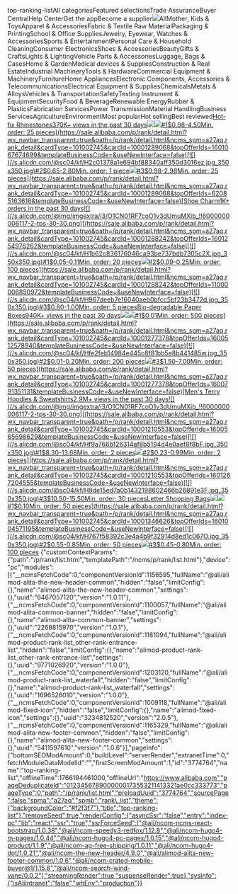 top-ranking-listAll categoriesFeatured selectionsTrade AssuranceBuyer CentralHelp CenterGet the appBecome a supplier![](//s.alicdn.com/@img/imgextra/i1/O1CN01CkOjeV1EaaXM2zUJL_!!6000000000368-2-tps-1920-220.png)AllMother, Kids & ToysApparel & AccessoriesFabric & Textile Raw MaterialPackaging & PrintingSchool & Office SuppliesJewelry, Eyewear, Watches & AccessoriesSports & EntertainmentPersonal Care & Household CleaningConsumer ElectronicsShoes & AccessoriesBeautyGifts & CraftsLights & LightingVehicle Parts & AccessoriesLuggage, Bags & CasesHome & GardenMedical devices & SuppliesConstruction & Real EstateIndustrial MachineryTools & HardwareCommercial Equipment & MachineryFurnitureHome AppliancesElectronic Components, Accessories & TelecommunicationsElectrical Equipment & SuppliesChemicalsMetals & AlloysVehicles & TransportationSafetyTesting Instrument & EquipmentSecurityFood & BeverageRenewable EnergyRubber & PlasticsFabrication ServicesPower TransmissionMaterial HandlingBusiness ServicesAgricultureEnvironmentMost popularHot sellingBest reviewed[Hot-fix Rhinestones370K+  views in the past 30 days![](//s.alicdn.com/@img/imgextra/i3/O1CN01RF7coO1v3dUmuMXib_!!6000000006117-2-tps-30-30.png)](https://sale.alibaba.com/p/rank/detail.html?wx_navbar_transparent=true&path=/p/rank/detail.html&ncms_spm=a27aq.rank_detail&cardType=101002745&cardId=10001289068&topOfferIds=1601067674699&templateBusinessCode=&useNewInterface=false)[![](//s.alicdn.com/@sc04/kf/H068c74b4ebe84be5aac23d0cfc6e1fa52.jpg_350x350.jpg)#1$0.98-4.50Min. order: 25 pieces](https://sale.alibaba.com/p/rank/detail.html?wx_navbar_transparent=true&path=/p/rank/detail.html&ncms_spm=a27aq.rank_detail&cardType=101002745&cardId=10001289068&topOfferIds=1601067674699&templateBusinessCode=&useNewInterface=false)[![](//s.alicdn.com/@sc04/kf/H2c01378a1e694bf88340aff350d3016ez.jpg_350x350.jpg)#2$0.65-2.80Min. order: 1 piece](https://sale.alibaba.com/p/rank/detail.html?wx_navbar_transparent=true&path=/p/rank/detail.html&ncms_spm=a27aq.rank_detail&cardType=101002745&cardId=10001289068&topOfferIds=1600993711383&templateBusinessCode=&useNewInterface=false)[![](//s.alicdn.com/@sc04/kf/HLB1GpzzRNTpK1RjSZFMq6zG_VXas.jpg_350x350.jpg)#3$0.98-2.98Min. order: 25 pieces](https://sale.alibaba.com/p/rank/detail.html?wx_navbar_transparent=true&path=/p/rank/detail.html&ncms_spm=a27aq.rank_detail&cardType=101002745&cardId=10001289068&topOfferIds=62085163616&templateBusinessCode=&useNewInterface=false)[Shoe Charm1K+  orders in the past 30 days![](//s.alicdn.com/@img/imgextra/i3/O1CN01RF7coO1v3dUmuMXib_!!6000000006117-2-tps-30-30.png)](https://sale.alibaba.com/p/rank/detail.html?wx_navbar_transparent=true&path=/p/rank/detail.html&ncms_spm=a27aq.rank_detail&cardType=101002745&cardId=10001288242&topOfferIds=1601254976262&templateBusinessCode=&useNewInterface=false)[![](//s.alicdn.com/@sc04/kf/H1b62c836176046ca93be737bdb7305c2X.jpg_350x350.jpg)#1$0.05-0.11Min. order: 20 pieces](https://sale.alibaba.com/p/rank/detail.html?wx_navbar_transparent=true&path=/p/rank/detail.html&ncms_spm=a27aq.rank_detail&cardType=101002745&cardId=10001288242&topOfferIds=1601254976262&templateBusinessCode=&useNewInterface=false)[![](//s.alicdn.com/@sc04/kf/H7719465492154380b5340dda0819f70fr.jpg_350x350.jpg)#2$0.09-0.25Min. order: 100 pieces](https://sale.alibaba.com/p/rank/detail.html?wx_navbar_transparent=true&path=/p/rank/detail.html&ncms_spm=a27aq.rank_detail&cardType=101002745&cardId=10001288242&topOfferIds=11000006850972&templateBusinessCode=&useNewInterface=false)[![](//s.alicdn.com/@sc04/kf/H967deeb7e16040aeb0bfcc5bf23b3472d.jpg_350x350.jpg)#3$0.80-1.00Min. order: 5 pieces](https://sale.alibaba.com/p/rank/detail.html?wx_navbar_transparent=true&path=/p/rank/detail.html&ncms_spm=a27aq.rank_detail&cardType=101002745&cardId=10001288242&topOfferIds=1600283208413&templateBusinessCode=&useNewInterface=false)[Bio-degradable Paper Boxes940K+  views in the past 30 days![](//s.alicdn.com/@img/imgextra/i3/O1CN01RF7coO1v3dUmuMXib_!!6000000006117-2-tps-30-30.png)](https://sale.alibaba.com/p/rank/detail.html?wx_navbar_transparent=true&path=/p/rank/detail.html&ncms_spm=a27aq.rank_detail&cardType=101002745&cardId=10001277378&topOfferIds=1600512578940&templateBusinessCode=&useNewInterface=false)[![](//s.alicdn.com/@sc04/kf/He8fe05f78e2944c9a5db4233f0a54292n.png_350x350.jpg)#1$0.01Min. order: 500 pieces](https://sale.alibaba.com/p/rank/detail.html?wx_navbar_transparent=true&path=/p/rank/detail.html&ncms_spm=a27aq.rank_detail&cardType=101002745&cardId=10001277378&topOfferIds=1600512578940&templateBusinessCode=&useNewInterface=false)[![](//s.alicdn.com/@sc04/kf/Hfe2feb14984e445c8f81bb5e8b441485w.jpg_350x350.jpg)#2$0.01-0.20Min. order: 200 pieces](https://sale.alibaba.com/p/rank/detail.html?wx_navbar_transparent=true&path=/p/rank/detail.html&ncms_spm=a27aq.rank_detail&cardType=101002745&cardId=10001277378&topOfferIds=62575303887&templateBusinessCode=&useNewInterface=false)[![](//s.alicdn.com/@sc04/kf/H4846b52062394c82b00ff3290a3633a4F.png_350x350.jpg)#3$1.50-7.00Min. order: 50 pieces](https://sale.alibaba.com/p/rank/detail.html?wx_navbar_transparent=true&path=/p/rank/detail.html&ncms_spm=a27aq.rank_detail&cardType=101002745&cardId=10001277378&topOfferIds=1600791351131&templateBusinessCode=&useNewInterface=false)[Men's Terry Hoodies & Sweatshirts2.9M+  views in the past 30 days![](//s.alicdn.com/@img/imgextra/i3/O1CN01RF7coO1v3dUmuMXib_!!6000000006117-2-tps-30-30.png)](https://sale.alibaba.com/p/rank/detail.html?wx_navbar_transparent=true&path=/p/rank/detail.html&ncms_spm=a27aq.rank_detail&cardType=101002745&cardId=10001210553&topOfferIds=1600565698629&templateBusinessCode=&useNewInterface=false)[![](//s.alicdn.com/@sc04/kf/Hf9a766b126314af8b5194d4e0aef8f8bF.jpg_350x350.jpg)#1$8.30-13.68Min. order: 2 pieces](https://sale.alibaba.com/p/rank/detail.html?wx_navbar_transparent=true&path=/p/rank/detail.html&ncms_spm=a27aq.rank_detail&cardType=101002745&cardId=10001210553&topOfferIds=1600565698629&templateBusinessCode=&useNewInterface=false)[![](//s.alicdn.com/@sc04/kf/H3a98bc9bb4c94193b3ad198088c087af8.jpg_350x350.jpg)#2$0.23-0.99Min. order: 2 pieces](https://sale.alibaba.com/p/rank/detail.html?wx_navbar_transparent=true&path=/p/rank/detail.html&ncms_spm=a27aq.rank_detail&cardType=101002745&cardId=10001210553&topOfferIds=1601267204555&templateBusinessCode=&useNewInterface=false)[![](//s.alicdn.com/@sc04/kf/H9de15ed7a0b1432198602466b26891e3F.jpg_350x350.jpg)#3$10.50-15.50Min. order: 30 pieces](https://sale.alibaba.com/p/rank/detail.html?wx_navbar_transparent=true&path=/p/rank/detail.html&ncms_spm=a27aq.rank_detail&cardType=101002745&cardId=10001210553&topOfferIds=1600695244000&templateBusinessCode=&useNewInterface=false)[Letter Shopping Bags![](//s.alicdn.com/@img/imgextra/i3/O1CN01RF7coO1v3dUmuMXib_!!6000000006117-2-tps-30-30.png)](https://sale.alibaba.com/p/rank/detail.html?wx_navbar_transparent=true&path=/p/rank/detail.html&ncms_spm=a27aq.rank_detail&cardType=101002745&cardId=10001346626&topOfferIds=1601004571195&templateBusinessCode=&useNewInterface=false)[![](//s.alicdn.com/@sc04/kf/H92037d91a906482d952463022883b016T.png_350x350.jpg)#1$0.10Min. order: 50 pieces](https://sale.alibaba.com/p/rank/detail.html?wx_navbar_transparent=true&path=/p/rank/detail.html&ncms_spm=a27aq.rank_detail&cardType=101002745&cardId=10001346626&topOfferIds=1601004571195&templateBusinessCode=&useNewInterface=false)[![](//s.alicdn.com/@sc04/kf/H767f58392c3e4a4b9f32914d8ed1c067O.jpg_350x350.jpg)#2$0.55-0.85Min. order: 50 pieces](https://sale.alibaba.com/p/rank/detail.html?wx_navbar_transparent=true&path=/p/rank/detail.html&ncms_spm=a27aq.rank_detail&cardType=101002745&cardId=10001346626&topOfferIds=1600972391972&templateBusinessCode=&useNewInterface=false)[![](//s.alicdn.com/@sc04/kf/H352f350bb41f4de18a578efc3fa6ca03n.jpg_350x350.jpg)#3$0.45-0.80Min. order: 100 pieces](https://sale.alibaba.com/p/rank/detail.html?wx_navbar_transparent=true&path=/p/rank/detail.html&ncms_spm=a27aq.rank_detail&cardType=101002745&cardId=10001346626&topOfferIds=1600211257764&templateBusinessCode=&useNewInterface=false) {"customContextParams":{"path":"/p/rank/list.html","templatePath":"/ncms/p/rank/list.html"},"device":"pc","modules":[{"\_\_ncmsFetchCode":0,"componentVersionId":1156595,"fullName":"@ali/alimod-alita-the-new-header-common","hidden":"false","limitConfig":{},"name":"alimod-alita-the-new-header-common","settings":{},"uuid":"6467057120","version":"1.0.11"},{"\_\_ncmsFetchCode":0,"componentVersionId":1100057,"fullName":"@ali/alimod-alita-common-banner","hidden":"false","limitConfig":{},"name":"alimod-alita-common-banner","settings":{},"uuid":"2268815970","version":"1.0.1"},{"\_\_ncmsFetchCode":0,"componentVersionId":1181094,"fullName":"@ali/alimod-product-rank-list\_other-rank-entrance-list","hidden":"false","limitConfig":{},"name":"alimod-product-rank-list\_other-rank-entrance-list","settings":{},"uuid":"9771026920","version":"1.0.0"},{"\_\_ncmsFetchCode":0,"componentVersionId":1203120,"fullName":"@ali/alimod-product-rank-list\_waterfall","hidden":"false","limitConfig":{},"name":"alimod-product-rank-list\_waterfall","settings":{},"uuid":"1696526010","version":"1.0.0"},{"\_\_ncmsFetchCode":0,"componentVersionId":1009118,"fullName":"@ali/alimod-fixed-icon","hidden":"false","limitConfig":{},"name":"alimod-fixed-icon","settings":{},"uuid":"3234812520","version":"2.0.5"},{"\_\_ncmsFetchCode":0,"componentVersionId":1165329,"fullName":"@ali/alimod-alita-new-footer-common","hidden":"false","limitConfig":{},"name":"alimod-alita-new-footer-common","settings":{},"uuid":"5411597610","version":"1.0.6"}],"pageInfo":{"bottomSEOModAmount":0,"buildLevel":"serverRender","extranetTime":0,"fetchModuleDataModelId":"","firstScreenModAmount":1,"id":"3774764","name":"top-ranking-list","offlineTime":1766194461000,"offlineUrl":"https://www.alibaba.com","pageDeduplicateId":"0123456789000000173553211413321ae0cc333773","pageType":0,"path":"/p/rank/list.html","preloadUuid":"3774764","sourcePage":false,"spma":"a27aq","spmb":"rank\_list","theme":{"backgroundColor":"#f2f3f7"},"title":"top-ranking-list"},"removeSeed":true,"renderConfig":{"asyncSsr":"false","entry":"index-pc","lib":"react","ssr":"true","ssrForceSeed":["@ali/ncom-ncms-react-bootstrap/1.0.38","@ali/ncom-speedy3-redfox/1.12.8","@ali/ncom-hugo4-m-pagex/1.0.44","@ali/ncom-hugo4-pc-pagex/1.0.15","@ali/ncom-hugo4-product/1.1.9","@ali/ncom-ag-free-shipping/1.0.11","@ali/ncom-hugo4-dot/1.0.21","@ali/ncom-the-new-header/4.9.0","@ali/alimod-alita-new-footer-common/1.0.6","@ali/ncom-crated-mobile-buyer@1/1.15.6","@ali/ncom-search-wind-vane/0.0.2"],"streamingRender":true,"suspenseRender":true},"sysInfo":{"isAliIntranet":"false","whEnv":"production"}} 